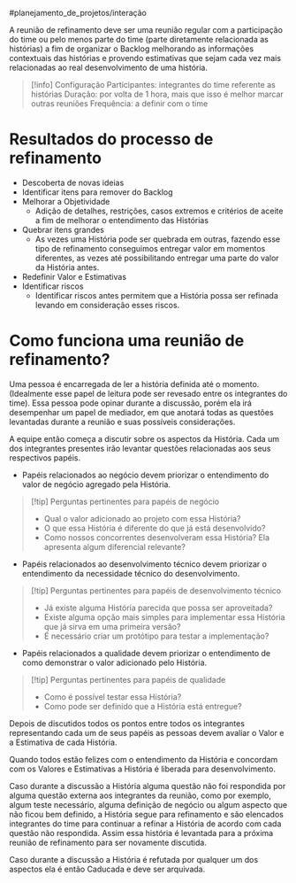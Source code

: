 #planejamento_de_projetos/interação  

A reunião de refinamento deve ser uma reunião regular com a participação do time ou pelo menos parte do time (parte diretamente relacionada as histórias) a fim de organizar o Backlog melhorando as informações contextuais das histórias e provendo estimativas que sejam cada vez mais relacionadas ao real desenvolvimento de uma história.

> [!info] Configuração
> Participantes: integrantes do time referente as histórias
   Duração: por volta de 1 hora, mais que isso é melhor marcar outras reuniões
   Frequência: a definir com o time

# Resultados do processo de refinamento

- Descoberta de novas ideias
- Identificar itens para remover do Backlog
- Melhorar a Objetividade
	- Adição de detalhes, restrições, casos extremos e critérios de aceite a fim de melhorar o entendimento das Histórias
- Quebrar itens grandes
	- As vezes uma História pode ser quebrada em outras, fazendo esse tipo de refinamento conseguimos entregar valor em momentos diferentes, as vezes até possibilitando entregar uma parte do valor da História antes.
- Redefinir Valor e Estimativas
- Identificar riscos
	- Identificar riscos antes permitem que a História possa ser refinada levando em consideração esses riscos.


# Como funciona uma reunião de refinamento?

Uma pessoa é encarregada de ler a história definida até o momento. (Idealmente esse papel de leitura pode ser revesado entre os integrantes do time). Essa pessoa pode opinar durante a discussão, porém ela irá desempenhar um papel de mediador, em que anotará todas as questões levantadas durante a reunião e suas possíveis considerações.

A equipe então começa a discutir sobre os aspectos da História. Cada um dos integrantes presentes irão levantar questões relacionadas aos seus respectivos papéis.

- Papéis relacionados ao negócio devem priorizar o entendimento do valor de negócio agregado pela História.

> [!tip] Perguntas pertinentes para papéis de negócio
> - Qual o valor adicionado ao projeto com essa História?
> - O que essa História é diferente do que já está desenvolvido?
> - Como nossos concorrentes desenvolveram essa História? Ela apresenta algum diferencial relevante?

- Papéis relacionados ao desenvolvimento técnico devem priorizar o entendimento da necessidade técnico do desenvolvimento.

> [!tip] Perguntas pertinentes para papéis de desenvolvimento técnico
> - Já existe alguma História parecida que possa ser aproveitada?
> - Existe alguma opção mais simples para implementar essa História que já sirva em uma primeira versão?
> - É necessário criar um protótipo para testar a implementação?

- Papéis relacionados a qualidade devem priorizar o entendimento de como demonstrar o valor adicionado pelo História.

> [!tip] Perguntas pertinentes para papéis de qualidade
> - Como é possível testar essa História?
> - Como pode ser definido que a História está entregue?

Depois de discutidos todos os pontos entre todos os integrantes representando cada um de seus papéis as pessoas devem avaliar o Valor e a Estimativa de cada História.

Quando todos estão felizes com o entendimento da História e concordam com os Valores e Estimativas a História é liberada para desenvolvimento.

Caso durante a discussão a História alguma questão não foi respondida por alguma questão externa aos integrantes da reunião, como por exemplo, algum teste necessário, alguma definição de negócio ou algum aspecto que não ficou bem definido, a História segue para refinamento e são elencados integrantes do time para continuar a refinar a História de acordo com cada questão não respondida. Assim essa história é levantada para a próxima reunião de refinamento para ser novamente discutida.

Caso durante a discussão a História é refutada por qualquer um dos aspectos ela é então Caducada e deve ser arquivada.


